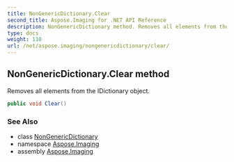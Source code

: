 ```yaml
---
title: NonGenericDictionary.Clear
second_title: Aspose.Imaging for .NET API Reference
description: NonGenericDictionary method. Removes all elements from the IDictionary object
type: docs
weight: 110
url: /net/aspose.imaging/nongenericdictionary/clear/
---
```

## NonGenericDictionary.Clear method

Removes all elements from the IDictionary object.

```csharp
public void Clear()
```

### See Also

* class [NonGenericDictionary](../)
* namespace [Aspose.Imaging](../../nongenericdictionary/)
* assembly [Aspose.Imaging](../../../)


